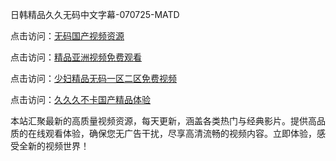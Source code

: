 日韩精品久久无码中文字幕-070725-MATD

点击访问：<a href="https://cfad.pages.dev/">无码国产视频资源</a>

点击访问：<a href="https://gfd-5xg.pages.dev/">精品亚洲视频免费观看</a>

点击访问：<a href="https://fdhf-454.pages.dev/">少妇精品无码一区二区免费视频</a>

点击访问：<a href="https://bsdf-5f5.pages.dev/">久久久不卡国产精品体验</a>

本站汇聚最新的高质量视频资源，每天更新，涵盖各类热门与经典影片。提供高品质的在线观看体验，确保您无广告干扰，尽享高清流畅的视频内容。立即体验，感受全新的视频世界！

<span style="display:none;">[Canonical link](https://github.com/Ma20250707/Ma20250707 ）</span>
